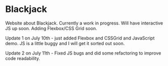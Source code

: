 # Blackjack
Website about Blackjack. Currently a work in progress. Will have interactive JS up soon. Adding Flexbox/CSS Grid soon.

Update 1 on July 10th - just added Flexbox and CSSGrid and JavaScript demo. JS is a little buggy and I will get it sorted out soon.

Update 2 on July 11th - Fixed JS bugs and did some refactoring to improve code readability.
